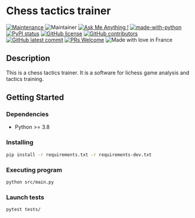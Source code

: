 # Chess tactics trainer

[![Maintenance](https://img.shields.io/badge/Maintained%3F-yes-green.svg)](https://GitHub.com/zatonix/chess-tactics-trainer/graphs/commit-activity)
![Maintainer](https://img.shields.io/badge/maintainer-zatonix-blue)
[![Ask Me Anything !](https://img.shields.io/badge/Ask%20me-anything-1abc9c.svg)](https://GitHub.com/zatonix)
[![made-with-python](https://img.shields.io/badge/Made%20with-Python-1f425f.svg)](https://www.python.org/)
[![PyPI status](https://img.shields.io/pypi/status/ansicolortags.svg)](https://github.com/zatonix/chess-tactics-trainer)
[![GitHub license](https://badgen.net/github/license/zatonix/chess-tactics-trainer)](https://github.com/zatonix/chess-tactics-trainer/blob/main/LICENSE)
[![GitHub contributors](https://badgen.net/github/contributors/zatonix/chess-tactics-trainer)](https://GitHub.com/zatonix/chess-tactics-trainer/graphs/contributors/)
[![GitHub latest commit](https://badgen.net/github/last-commit/zatonix/chess-tactics-trainer)](https://GitHub.com/zatonix/chess-tactics-trainer/commit/)
[![PRs Welcome](https://img.shields.io/badge/PRs-welcome-brightgreen.svg?style=flat-square)](http://makeapullrequest.com)
![Made with love in France](https://madewithlove.now.sh/fr?heart=true)

## Description

This is a chess tactics trainer. It is a software for lichess game analysis and tactics training.

## Getting Started

### Dependencies

* Python >= 3.8

### Installing

```bash
pip install -r requirements.txt -r requirements-dev.txt
```

### Executing program

```bash
python src/main.py
```

### Launch tests

```bash
pytest tests/
```
